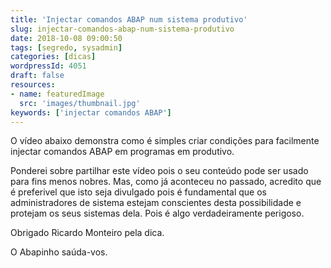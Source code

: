 ```yaml
---
title: 'Injectar comandos ABAP num sistema produtivo'
slug: injectar-comandos-abap-num-sistema-produtivo
date: 2018-10-08 09:00:50
tags: [segredo, sysadmin]
categories: [dicas]
wordpressId: 4051
draft: false
resources:
- name: featuredImage
  src: 'images/thumbnail.jpg'
keywords: ['injectar comandos ABAP']
---
```

O vídeo abaixo demonstra como é simples criar condições para facilmente injectar comandos ABAP em programas em produtivo.

Ponderei sobre partilhar este vídeo pois o seu conteúdo pode ser usado para fins menos nobres. Mas, como já aconteceu no passado, acredito que é preferivel que isto seja divulgado pois é fundamental que os administradores de sistema estejam conscientes desta possibilidade e protejam os seus sistemas dela. Pois é algo verdadeiramente perigoso.

Obrigado Ricardo Monteiro pela dica.

O Abapinho saúda-vos.
